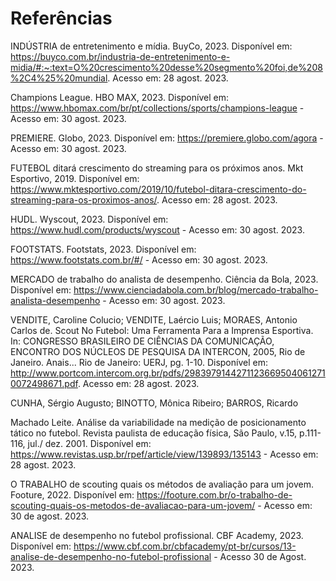 # Referências 

INDÚSTRIA de entretenimento e mídia. BuyCo, 2023. Disponível em: https://buyco.com.br/industria-de-entretenimento-e-midia/#:~:text=O%20crescimento%20desse%20segmento%20foi,de%208%2C4%25%20mundial. Acesso em: 28 agost. 2023. 

Champions League. HBO MAX, 2023. Disponível em: https://www.hbomax.com/br/pt/collections/sports/champions-league - Acesso em: 30 agost. 2023. 

PREMIERE. Globo, 2023. Disponível em: https://premiere.globo.com/agora - Acesso em: 30 agost. 2023. 

FUTEBOL ditará crescimento do streaming para os próximos anos. Mkt Esportivo, 2019. Disponível em: https://www.mktesportivo.com/2019/10/futebol-ditara-crescimento-do-streaming-para-os-proximos-anos/. Acesso em: 28 agost. 2023. 

HUDL. Wyscout, 2023. Disponível em: https://www.hudl.com/products/wyscout - Acesso em: 30 agost. 2023. 

FOOTSTATS. Footstats, 2023. Disponível em: https://www.footstats.com.br/#/ - Acesso em: 30 agost. 2023. 

MERCADO de trabalho do analista de desempenho. Ciência da Bola, 2023. Disponível em: https://www.cienciadabola.com.br/blog/mercado-trabalho-analista-desempenho - Acesso em: 30 agost. 2023. 

VENDITE, Caroline Colucio; VENDITE, Laércio Luis; MORAES, Antonio Carlos de. Scout No Futebol: Uma Ferramenta Para a Imprensa Esportiva. In: CONGRESSO BRASILEIRO DE CIÊNCIAS DA COMUNICAÇÃO, ENCONTRO DOS NÚCLEOS DE PESQUISA DA INTERCON, 2005, Rio de Janeiro. Anais... Rio de Janeiro: UERJ, pg. 1-10. Disponível em: http://www.portcom.intercom.org.br/pdfs/29839791442711236695040612710072498671.pdf. Acesso em: 28 agost. 2023. 

CUNHA, Sérgio Augusto; BINOTTO, Mônica Ribeiro; BARROS, Ricardo 

Machado Leite. Análise da variabilidade na medição de posicionamento tático no futebol. Revista paulista de educação física, São Paulo, v.15, p.111-116, jul./ dez. 2001. Disponível em: https://www.revistas.usp.br/rpef/article/view/139893/135143 - Acesso em: 28 agost. 2023. 

O TRABALHO de scouting quais os métodos de avaliação para um jovem. Footure, 2022. Disponível em: https://footure.com.br/o-trabalho-de-scouting-quais-os-metodos-de-avaliacao-para-um-jovem/ - Acesso em: 30 de agost. 2023. 

ANALISE de desempenho no futebol profissional. CBF Academy, 2023. Disponível em: https://www.cbf.com.br/cbfacademy/pt-br/cursos/13-analise-de-desempenho-no-futebol-profissional - Acesso 30 de Agost. 2023. 
